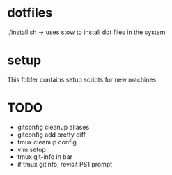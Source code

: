 # dotfiles
./install.sh -> uses stow to install dot files in the system

# setup
This folder contains setup scripts for new machines

# TODO
- gitconfig cleanup aliases
- gitconfig add pretty diff
- tmux cleanup config
- vim setup
- tmux git-info in bar
- if tmux gitinfo, revisit PS1 prompt
